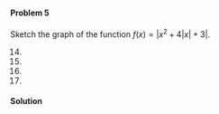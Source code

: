 <div class="alert alert-warning" role="alert">
<h4 class="alert-heading">Problem 5</h4>

Sketch the graph of the function $f(x) = \vert x^2 + 4| x | + 3\vert$.

14. 
15. 
16. 
17. 

</div>

<div class="alert alert-success" role="alert">
<h4 class="alert-heading">Solution</h4>



</div>

